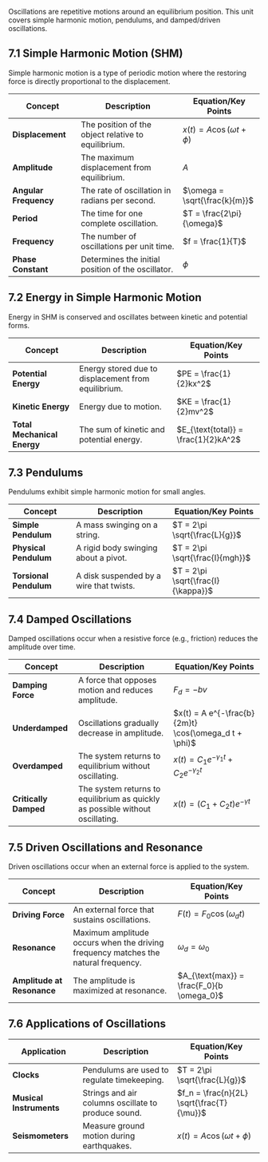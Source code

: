Oscillations are repetitive motions around an equilibrium position. This unit covers simple harmonic motion, pendulums, and damped/driven oscillations.

## 7.1 Simple Harmonic Motion (SHM)
Simple harmonic motion is a type of periodic motion where the restoring force is directly proportional to the displacement.

| **Concept**           | **Description**                                     | **Equation/Key Points**          |
| --------------------- | --------------------------------------------------- | -------------------------------- |
| **Displacement**      | The position of the object relative to equilibrium. | $x(t) = A \cos(\omega t + \phi)$ |
| **Amplitude**         | The maximum displacement from equilibrium.          | $A$                              |
| **Angular Frequency** | The rate of oscillation in radians per second.      | $\omega = \sqrt{\frac{k}{m}}$    |
| **Period**            | The time for one complete oscillation.              | $T = \frac{2\pi}{\omega}$        |
| **Frequency**         | The number of oscillations per unit time.           | $f = \frac{1}{T}$                |
| **Phase Constant**    | Determines the initial position of the oscillator.  | $\phi$                           |

## 7.2 Energy in Simple Harmonic Motion

Energy in SHM is conserved and oscillates between kinetic and potential forms.

| **Concept**                 | **Description**                                     | **Equation/Key Points**              |
| --------------------------- | --------------------------------------------------- | ------------------------------------ |
| **Potential Energy**        | Energy stored due to displacement from equilibrium. | $PE = \frac{1}{2}kx^2$               |
| **Kinetic Energy**          | Energy due to motion.                               | $KE = \frac{1}{2}mv^2$               |
| **Total Mechanical Energy** | The sum of kinetic and potential energy.            | $E_{\text{total}} = \frac{1}{2}kA^2$ |

## 7.3 Pendulums

Pendulums exhibit simple harmonic motion for small angles.

| **Concept**            | **Description**                         | **Equation/Key Points**            |
| ---------------------- | --------------------------------------- | ---------------------------------- |
| **Simple Pendulum**    | A mass swinging on a string.            | $T = 2\pi \sqrt{\frac{L}{g}}$      |
| **Physical Pendulum**  | A rigid body swinging about a pivot.    | $T = 2\pi \sqrt{\frac{I}{mgh}}$    |
| **Torsional Pendulum** | A disk suspended by a wire that twists. | $T = 2\pi \sqrt{\frac{I}{\kappa}}$ |

## 7.4 Damped Oscillations

Damped oscillations occur when a resistive force (e.g., friction) reduces the amplitude over time.

| **Concept**           | **Description**                                                               | **Equation/Key Points**                               |
| --------------------- | ----------------------------------------------------------------------------- | ----------------------------------------------------- |
| **Damping Force**     | A force that opposes motion and reduces amplitude.                            | $F_d = -bv$                                           |
| **Underdamped**       | Oscillations gradually decrease in amplitude.                                 | $x(t) = A e^{-\frac{b}{2m}t} \cos(\omega_d t + \phi)$ |
| **Overdamped**        | The system returns to equilibrium without oscillating.                        | $x(t) = C_1 e^{-\gamma_1 t} + C_2 e^{-\gamma_2 t}$    |
| **Critically Damped** | The system returns to equilibrium as quickly as possible without oscillating. | $x(t) = (C_1 + C_2 t) e^{-\gamma t}$                  |

## 7.5 Driven Oscillations and Resonance

Driven oscillations occur when an external force is applied to the system.

| **Concept**                | **Description**                                                                    | **Equation/Key Points**                   |
| -------------------------- | ---------------------------------------------------------------------------------- | ----------------------------------------- |
| **Driving Force**          | An external force that sustains oscillations.                                      | $F(t) = F_0 \cos(\omega_d t)$             |
| **Resonance**              | Maximum amplitude occurs when the driving frequency matches the natural frequency. | $\omega_d = \omega_0$                     |
| **Amplitude at Resonance** | The amplitude is maximized at resonance.                                           | $A_{\text{max}} = \frac{F_0}{b \omega_0}$ |

## 7.6 Applications of Oscillations

| **Application**         | **Description**                                     | **Equation/Key Points**                   |
| ----------------------- | --------------------------------------------------- | ----------------------------------------- |
| **Clocks**              | Pendulums are used to regulate timekeeping.         | $T = 2\pi \sqrt{\frac{L}{g}}$             |
| **Musical Instruments** | Strings and air columns oscillate to produce sound. | $f_n = \frac{n}{2L} \sqrt{\frac{T}{\mu}}$ |
| **Seismometers**        | Measure ground motion during earthquakes.           | $x(t) = A \cos(\omega t + \phi)$          |

